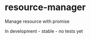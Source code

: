 resource-manager
================

Manage resource with promise

In development - stable - no tests yet
